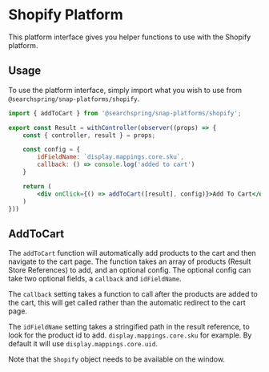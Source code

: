 # Shopify Platform
This platform interface gives you helper functions to use with the Shopify platform. 


## Usage 
To use the platform interface, simply import what you wish to use from `@searchspring/snap-platforms/shopify`.

```jsx
import { addToCart } from '@searchspring/snap-platforms/shopify';

export const Result = withController(observer((props) => {
	const { controller, result } = props;

    const config = {
        idFieldName: `display.mappings.core.sku`,
        callback: () => console.log('added to cart')
    }

    return (
        <div onClick={() => addToCart([result], config)}>Add To Cart</div>
    )
}))
```

## AddToCart
The `addToCart` function will automatically add products to the cart and then navigate to the cart page. The function takes an array of products (Result Store References) to add, and an optional config. The optional config can take two optional fields, a `callback` and `idFieldName`. 

The `callback` setting takes a function to call after the products are added to the cart, this will get called rather than the automatic redirect to the cart page.

The `idFieldName` setting takes a stringified path in the result reference, to look for the product id to add. `display.mappings.core.sku` for example. By default it will use `display.mappings.core.uid`.

Note that the `Shopify` object needs to be available on the window. 

